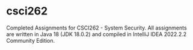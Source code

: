 # csci262
Completed Assignments for CSCI262 - System Security.
All assignments are written in Java 18 (JDK 18.0.2) and compiled in IntelliJ IDEA 2022.2.2 Community Edition.

